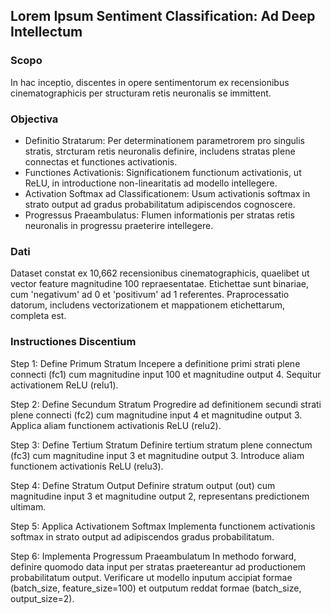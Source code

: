 ## Lorem Ipsum Sentiment Classification: Ad Deep Intellectum

### Scopo
In hac inceptio, discentes in opere sentimentorum ex recensionibus cinematographicis per structuram retis neuronalis se immittent.

### Objectiva
- Definitio Stratarum: Per determinationem parametrorem pro singulis stratis, strcturam retis neuronalis definire, includens stratas plene connectas et functiones activationis.
- Functiones Activationis: Significationem functionum activationis, ut ReLU, in introductione non-linearitatis ad modello intellegere.
- Activation Softmax ad Classificationem: Usum activationis softmax in strato output ad gradus probabilitatum adipiscendos cognoscere.
- Progressus Praeambulatus: Flumen informationis per stratas retis neuronalis in progressu praeterire intellegere.

### Dati
Dataset constat ex 10,662 recensionibus cinematographicis, quaelibet ut vector feature magnitudine 100 repraesentatae. Etichettae sunt binariae, cum 'negativum' ad 0 et 'positivum' ad 1 referentes. Praprocessatio datorum, includens vectorizationem et mappationem etichettarum, completa est.

### Instructiones Discentium
Step 1: Define Primum Stratum
Incepere a definitione primi strati plene connecti (fc1) cum magnitudine input 100 et magnitudine output 4. Sequitur activationem ReLU (relu1).

Step 2: Define Secundum Stratum
Progredire ad definitionem secundi strati plene connecti (fc2) cum magnitudine input 4 et magnitudine output 3. Applica aliam functionem activationis ReLU (relu2).

Step 3: Define Tertium Stratum
Definire tertium stratum plene connectum (fc3) cum magnitudine input 3 et magnitudine output 3. Introduce aliam functionem activationis ReLU (relu3).

Step 4: Define Stratum Output
Definire stratum output (out) cum magnitudine input 3 et magnitudine output 2, representans predictionem ultimam.

Step 5: Applica Activationem Softmax
Implementa functionem activationis softmax in strato output ad adipiscendos gradus probabilitatum.

Step 6: Implementa Progressum Praeambulatum
In methodo forward, definire quomodo data input per stratas praetereantur ad productionem probabilitatum output. Verificare ut modello inputum accipiat formae (batch_size, feature_size=100) et outputum reddat formae (batch_size, output_size=2).
